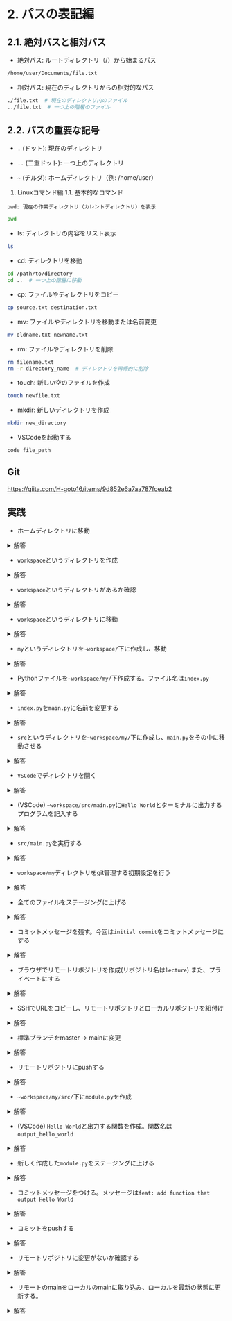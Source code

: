 # 2. パスの表記編
## 2.1. 絶対パスと相対パス
+ 絶対パス: ルートディレクトリ（/）から始まるパス

```bash
/home/user/Documents/file.txt
```
+ 相対パス: 現在のディレクトリからの相対的なパス

```bash
./file.txt  # 現在のディレクトリ内のファイル
../file.txt  # 一つ上の階層のファイル
```

## 2.2. パスの重要な記号
+ `.` (ドット): 現在のディレクトリ

+ `..` (二重ドット): 一つ上のディレクトリ

+ `~` (チルダ): ホームディレクトリ（例: /home/user）

1. Linuxコマンド編
1.1. 基本的なコマンド
```
pwd: 現在の作業ディレクトリ（カレントディレクトリ）を表示
```
```bash
pwd
```
+ ls: ディレクトリの内容をリスト表示

```bash
ls
```
+ cd: ディレクトリを移動

```bash
cd /path/to/directory
cd ..  # 一つ上の階層に移動
```
+ cp: ファイルやディレクトリをコピー

```bash
cp source.txt destination.txt
```
+ mv: ファイルやディレクトリを移動または名前変更

```bash
mv oldname.txt newname.txt
```
+ rm: ファイルやディレクトリを削除

```bash
rm filename.txt
rm -r directory_name  # ディレクトリを再帰的に削除
```
+ touch: 新しい空のファイルを作成

```bash
touch newfile.txt
```
+ mkdir: 新しいディレクトリを作成

```bash
mkdir new_directory
```

+ VSCodeを起動する

```bash
code file_path
```

## Git
https://qiita.com/H-goto16/items/9d852e6a7aa787fceab2

## 実践

+ ホームディレクトリに移動

<details><summary>解答</summary>

```bash
cd
```

or

```bash
cd ~
```

</details>

+ `workspace`というディレクトリを作成

<details><summary>解答</summary>

```bash
mkdir workspace
```

</details>

+ `workspace`というディレクトリがあるか確認

<details><summary>解答</summary>

```bash
ls
```

+ 必要性 : エクスプローラでファイルを確認するのと同じ作業。ファイルの存在確認は重要なので何かあれば手癖でlsを打ち込んで確認するようにすると良い。

</details>

+ `workspace`というディレクトリに移動

<details><summary>解答</summary>

```bash
cd workspace
```

+ 必要性 : エクスプローラのダブルクリックと同じ容量であり、移動することが必須

</details>

+ `my`というディレクトリを`~workspace/`下に作成し、移動

<details><summary>解答</summary>

```bash
mkdir my
cd my
```

</details>

+ Pythonファイルを`~workspace/my/`下作成する。ファイル名は`index.py`

<details><summary>解答</summary>

```bash
touch index.py
```



</details>

+ `index.py`を`main.py`に名前を変更する

<details><summary>解答</summary>

```bash
mv index.py main.py
```

</details>

+ `src`というディレクトリを`~workspace/my/`下に作成し、`main.py`をその中に移動させる

<details><summary>解答</summary>

```bash
mkdir src
mv main.py src
```

</details>

+ `VSCode`でディレクトリを開く

<details><summary>解答</summary>

```bash
code .
```

適宜コマンドが存在しない場合は相談

</details>

+ (VSCode) `~workspace/src/main.py`に`Hello World`とターミナルに出力するプログラムを記入する

<details><summary>解答</summary>

```python
print("Hello World")
```

</details>

+ `src/main.py`を実行する


<details><summary>解答</summary>

```bash
python3 src/main.py
```

or

```bash
cd src
python3 main.py
```

</details>



+ `workspace/my`ディレクトリをgit管理する初期設定を行う

<details><summary>解答</summary>

`ls`や`pwd`などを用いて**workspace/myにいることをよく確認する！**


```bash
git init
```

+ 必要性 : gitでプログラムを管理することで、いつだれがどこをどう変更してメッセージを残したかが賢明になり、チームで開発するときにコードの安全性を保ちながら開発を行うことができる。

</details>

+ 全てのファイルをステージングに上げる

<details><summary>解答</summary>

```bash
git add .
```

+ ステージングされたファイルのみコミットされるのでステージングをわけてコミットするとコミットメッセージを分けることができる。
+ ステージングとはコミット待ちファイルの認識で良い。

</details>

+ コミットメッセージを残す。今回は`initial commit`をコミットメッセージにする

<details><summary>解答</summary>

```bash
git commit -m "initial commit"
```

+ 必要性 : コミットすることでそのファイルがどのような理由で変更されたかがわかる。したがって適当なコミットメッセージはチームメンバーにとっても迷惑である。

</details>

+ ブラウザでリモートリポジトリを作成(リポジトリ名は`lecture`)
また、プライベートにする

<details><summary>解答</summary>

`Create New...` -> `New repository`

`Repository name* ` -> lecture

`Public` -> `Private`

今回はテストなのでPrivateだが、Publicにすることで全世界に公開することができる。


</details>

+ SSHでURLをコピーし、リモートリポジトリとローカルリポジトリを紐付け

<details><summary>解答</summary>

```bash
git remote add origin [COPIED_URL]
```

+ 必要性 : リモートとローカルを紐付けることでバックアップをとったりすることが可能である。

</details>

+ 標準ブランチをmaster -> mainに変更

<details><summary>解答</summary>

```bash
git branch -M main
```

+ 必要性 : slave的な宗教観念からmainに変更することが多い

</details>

+ リモートリポジトリにpushする

<details><summary>解答</summary>

```bash
git push -u origin main
```

+ 必要性 : ローカルがごちゃごちゃしても最悪リモートから復旧が可能になったりする

</details>

+ `~workspace/my/src/`下に`module.py`を作成

<details><summary>解答</summary>

```bash
touch module.py
```

</details>

+ (VSCode) `Hello World`と出力する関数を作成。関数名は`output_hello_world`

<details><summary>解答</summary>

```python
def output_hello_world():
  print("Hello World")
```

</details>

+ 新しく作成した`module.py`をステージングに上げる

<details><summary>解答</summary>

```bash
git add .
```

or

```bash
git add src/module.py
```

</details>

+ コミットメッセージをつける。メッセージは`feat: add function that output Hello World`

<details><summary>解答</summary>

```bash
git commit -m "feat: add function that output Hello World"
```

</details>

+ コミットをpushする

<details><summary>解答</summary>

```bash
git push -u origin main
```

</details>

+ リモートリポジトリに変更がないか確認する

<details><summary>解答</summary>

```bash
git fetch
```

+ 必要性 : チームや自分がGitHubを更新をしたことをローカルにも認知させる。これがないと最新の状態にならず競合(conflict)が発生する原因になる。

</details>

+ リモートのmainをローカルのmainに取り込み、ローカルを最新の状態に更新する。

<details><summary>解答</summary>

```bash
git pull origin main
```

</details>
